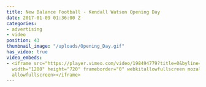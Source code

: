```yaml
---
title: New Balance Football - Kendall Watson Opening Day
date: 2017-01-09 01:36:00 Z
categories:
- advertising
- video
position: 43
thumbnail_image: "/uploads/Opening_Day.gif"
has_video: true
video_embeds:
- <iframe src="https://player.vimeo.com/video/198494779?title=0&byline=0&portrait=0"
  width="1280" height="720" frameborder="0" webkitallowfullscreen mozallowfullscreen
  allowfullscreen></iframe>
---
```


